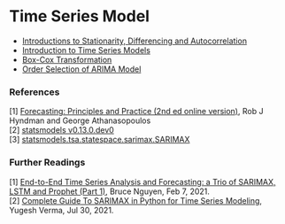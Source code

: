 # Time Series Model

* [Introductions to Stationarity, Differencing and Autocorrelation](https://colab.research.google.com/github/YenLinWu/Time_Series_Model/blob/main/Materials/Stationarity_Differencing_and_Autocorrelation.ipynb)  
* [Introduction to Time Series Models](https://colab.research.google.com/github/YenLinWu/Time_Series_Model/blob/main/Materials/Introduction_to_Time_Series_Models.ipynb)   
* [Box-Cox Transformation](https://colab.research.google.com/github/YenLinWu/Time_Series_Model/blob/main/Materials/Box_Cox_Transformation.ipynb)
* [Order Selection of ARIMA Model](https://colab.research.google.com/github/YenLinWu/Time_Series_Model/blob/main/Materials/Order_Selection_of_ARIMA_Model.ipynb)

### References   
[1] [Forecasting: Principles and Practice (2nd ed online version)](https://otexts.com/fpp2/), Rob J Hyndman and George Athanasopoulos   
[2] [statsmodels v0.13.0.dev0](https://www.statsmodels.org/dev/index.html)  
[3] [statsmodels.tsa.statespace.sarimax.SARIMAX](https://www.statsmodels.org/dev/generated/statsmodels.tsa.statespace.sarimax.SARIMAX.html)

### Further Readings
[1] [End-to-End Time Series Analysis and Forecasting: a Trio of SARIMAX, LSTM and Prophet (Part 1)](https://towardsdatascience.com/end-to-end-time-series-analysis-and-forecasting-a-trio-of-sarimax-lstm-and-prophet-part-1-306367e57db8), Bruce Nguyen, Feb 7, 2021.    
[2] [Complete Guide To SARIMAX in Python for Time Series Modeling](https://analyticsindiamag.com/complete-guide-to-sarimax-in-python-for-time-series-modeling/), Yugesh Verma, Jul 30, 2021.


